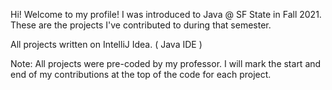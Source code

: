Hi! Welcome to my profile! I was introduced to Java @ SF State in Fall 2021. These are the projects I've contributed to during that semester.

All projects written on IntelliJ Idea. ( Java IDE )

Note: All projects were pre-coded by my professor.
I will mark the start and end of my contributions at the top of the code for each project.
